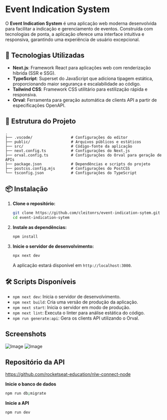 
# Event Indication System

O **Event Indication System** é uma aplicação web moderna desenvolvida para facilitar a indicação e gerenciamento de eventos. Construída com tecnologias de ponta, a aplicação oferece uma interface intuitiva e responsiva, garantindo uma experiência de usuário excepcional.

## 🚀 Tecnologias Utilizadas

- **Next.js**: Framework React para aplicações web com renderização híbrida (SSR e SSG).
- **TypeScript**: Superset do JavaScript que adiciona tipagem estática, proporcionando maior segurança e escalabilidade ao código.
- **Tailwind CSS**: Framework CSS utilitário para estilização rápida e responsiva.
- **Orval**: Ferramenta para geração automática de clients API a partir de especificações OpenAPI.

## 📁 Estrutura do Projeto

```
.
├── .vscode/                 # Configurações do editor
├── public/                  # Arquivos públicos e estáticos
├── src/                     # Código-fonte da aplicação
├── next.config.ts           # Configurações do Next.js
├── orval.config.ts          # Configurações do Orval para geração de APIs
├── package.json             # Dependências e scripts do projeto
├── postcss.config.mjs       # Configurações do PostCSS
└── tsconfig.json            # Configurações do TypeScript
```

## 📦 Instalação

1. **Clone o repositório:**

   ```bash
   git clone https://github.com/cleitonrs/event-indication-sytem.git
   cd event-indication-sytem
   ```

2. **Instale as dependências:**

   ```bash
   npm install
   ```

3. **Inicie o servidor de desenvolvimento:**

   ```bash
   npx next dev
   ```

   A aplicação estará disponível em `http://localhost:3000`.

## 🛠️ Scripts Disponíveis

- `npm next dev`: Inicia o servidor de desenvolvimento.
- `npm next build`: Cria uma versão de produção da aplicação.
- `npm next start`: Inicia o servidor em modo de produção.
- `npm next lint`: Executa o linter para análise estática do código.
- `npm run generate:api`: Gera os clients API utilizando o Orval.

## Screenshots

![Image](https://github.com/user-attachments/assets/88f725b9-0b67-46e7-af78-d6b40dec4424)
![Image](https://github.com/user-attachments/assets/baf9ec87-53aa-4c05-9d0e-16ab301c9a4b)

## Repositório da API

https://github.com/rocketseat-education/nlw-connect-node

**Inicie o banco de dados**
```bash
npm run db;migrate
```

**Inicie a API**
```bash
npm run dev
```


